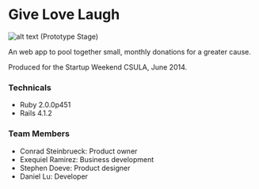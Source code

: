 Give Love Laugh
===============

![alt text (Prototype Stage)](http://i29.photobucket.com/albums/c259/dandydanny/DEV/GiveLoveLaughscreenshot_zpsb8150757.png "Give Love Laugh Screeshot (Preliminary)")

An web app to pool together small, monthly donations for a greater cause.

Produced for the Startup Weekend CSULA, June 2014.

### Technicals

* Ruby 2.0.0p451
* Rails 4.1.2

### Team Members
* Conrad Steinbrueck: Product owner
* Exequiel Ramirez: Business development
* Stephen Doeve: Product designer
* Daniel Lu: Developer
